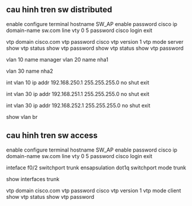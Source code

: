 
## cau hinh tren sw distributed


enable
configure terminal
hostname SW_AP
enable password cisco
ip domain-name sw.com
line vty 0 5
password cisco
login
exit

vtp domain cisco.com
vtp password cisco
vtp version 1
vtp mode server
show vtp status
show vtp password
show vtp status
show vtp password

vlan 10
name manager
vlan 20
name nha1

vlan 30
name nha2

int vlan 10
ip addr 192.168.250.1 255.255.255.0
no shut
exit

int vlan 30
ip addr 192.168.251.1 255.255.255.0
no shut
exit

int vlan 30
ip addr 192.168.252.1 255.255.255.0
no shut
exit

show vlan br

## cau hinh tren sw access 

enable
configure terminal
hostname SW_AP
enable password cisco
ip domain-name sw.com
line vty 0 5
password cisco
login
exit

inteface f0/2
switchport trunk ensapsulation dot1q
switchport mode trunk

show interfaces trunk

vtp domain cisco.com
vtp password cisco
vtp version 1
vtp mode client
show vtp status
show vtp password